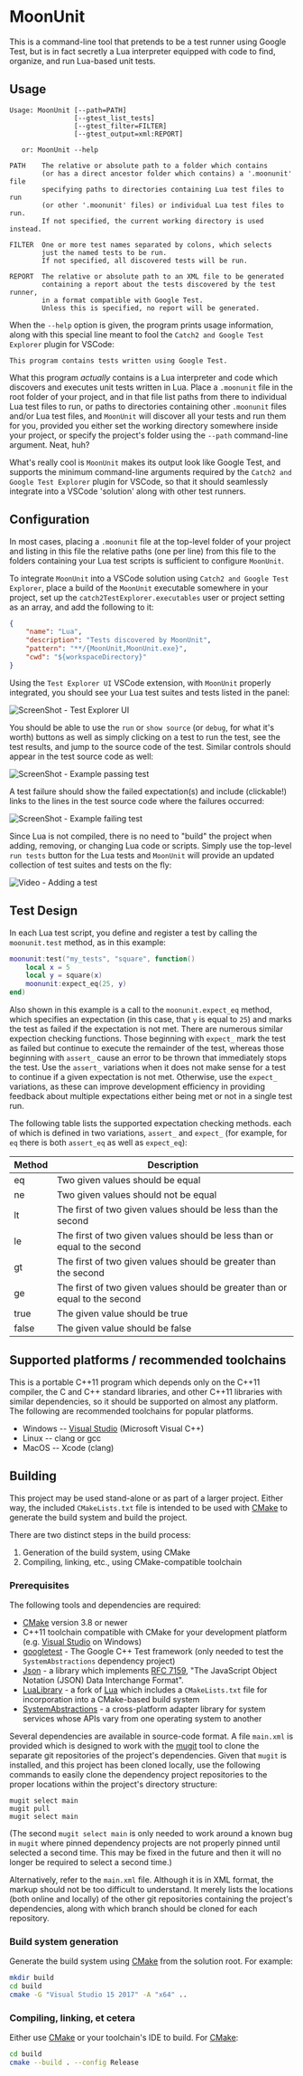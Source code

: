 # MoonUnit

This is a command-line tool that pretends to be a test runner using
Google Test, but is in fact secretly a Lua interpreter equipped with
code to find, organize, and run Lua-based unit tests.

## Usage

    Usage: MoonUnit [--path=PATH]
                    [--gtest_list_tests]
                    [--gtest_filter=FILTER]
                    [--gtest_output=xml:REPORT]

       or: MoonUnit --help

    PATH    The relative or absolute path to a folder which contains
            (or has a direct ancestor folder which contains) a '.moonunit' file
            specifying paths to directories containing Lua test files to run
            (or other '.moonunit' files) or individual Lua test files to run.
            If not specified, the current working directory is used instead.

    FILTER  One or more test names separated by colons, which selects
            just the named tests to be run.
            If not specified, all discovered tests will be run.

    REPORT  The relative or absolute path to an XML file to be generated
            containing a report about the tests discovered by the test runner,
            in a format compatible with Google Test.
            Unless this is specified, no report will be generated.

When the `--help` option is given, the program prints usage information, along
with this special line meant to fool the `Catch2 and Google Test Explorer`
plugin for VSCode:

    This program contains tests written using Google Test.

What this program *actually* contains is a Lua interpreter and code which
discovers and executes unit tests written in Lua.  Place a `.moonunit` file in
the root folder of your project, and in that file list paths from there to
individual Lua test files to run, or paths to directories containing other
`.moonunit` files and/or Lua test files, and `MoonUnit` will discover all your
tests and run them for you, provided you either set the working directory
somewhere inside your project, or specify the project's folder using the
`--path` command-line argument.  Neat, huh?

What's really cool is `MoonUnit` makes its output look like Google Test,
and supports the minimum command-line arguments required by
the `Catch2 and Google Test Explorer` plugin for VSCode,
so that it should seamlessly integrate into a VSCode 'solution' along with
other test runners.

## Configuration

In most cases, placing a `.moonunit` file at the top-level folder of your
project and listing in this file the relative paths (one per line) from this
file to the folders containing your Lua test scripts is sufficient to configure
`MoonUnit`.

To integrate `MoonUnit` into a VSCode solution using
`Catch2 and Google Test Explorer`, place a build of the `MoonUnit` executable
somewhere in your project, set up the `catch2TestExplorer.executables` user
or project setting as an array, and add the following to it:

```json
{
    "name": "Lua",
    "description": "Tests discovered by MoonUnit",
    "pattern": "**/{MoonUnit,MoonUnit.exe}",
    "cwd": "${workspaceDirectory}"
}
```

Using the `Test Explorer UI` VSCode extension, with `MoonUnit` properly
integrated, you should see your Lua test suites and tests listed in the panel:

![ScreenShot - Test Explorer UI](./doc/screenshot-test-explorer-ui.png)

You should be able to use the `run` or `show source` (or `debug`, for what it's
worth) buttons as well as simply clicking on a test to run the test, see the
test results, and jump to the source code of the test.  Similar controls should
appear in the test source code as well:

![ScreenShot - Example passing test](./doc/screenshot-test-passing.png)

A test failure should show the failed expectation(s) and include (clickable!)
links to the lines in the test source code where the failures occurred:

![ScreenShot - Example failing test](./doc/screenshot-test-failing.png)

Since Lua is not compiled, there is no need to "build" the project when adding,
removing, or changing Lua code or scripts.  Simply use the top-level
`run tests` button for the Lua tests and `MoonUnit` will provide an updated
collection of test suites and tests on the fly:

![Video - Adding a test](./doc/adding-test.gif)

## Test Design

In each Lua test script, you define and register a test by calling the
`moonunit.test` method, as in this example:

```lua
moonunit:test("my_tests", "square", function()
    local x = 5
    local y = square(x)
    moonunit:expect_eq(25, y)
end)
```

Also shown in this example is a call to the `moonunit.expect_eq` method, which
specifies an expectation (in this case, that `y` is equal to `25`) and marks
the test as failed if the expectation is not met.  There are numerous similar
expection checking functions.  Those beginning with `expect_` mark the test as
failed but continue to execute the remainder of the test, whereas those
beginning with `assert_` cause an error to be thrown that immediately stops the
test.  Use the `assert_` variations when it does not make sense for a test to
continue if a given expectation is not met.  Otherwise, use the `expect_`
variations, as these can improve development efficiency in providing feedback
about multiple expectations either being met or not in a single test run.

The following table lists the supported expectation checking methods. each of
which is defined in two variations, `assert_` and `expect_` (for example, for
`eq` there is both `assert_eq` as well as `expect_eq`):

Method | Description
--- | ---
eq | Two given values should be equal
ne | Two given values should not be equal
lt | The first of two given values should be less than the second
le | The first of two given values should be less than or equal to the second
gt | The first of two given values should be greater than the second
ge | The first of two given values should be greater than or equal to the second
true | The given value should be true
false | The given value should be false

## Supported platforms / recommended toolchains

This is a portable C++11 program which depends only on the C++11 compiler, the
C and C++ standard libraries, and other C++11 libraries with similar
dependencies, so it should be supported on almost any platform.  The following
are recommended toolchains for popular platforms.

* Windows -- [Visual Studio](https://www.visualstudio.com/) (Microsoft Visual C++)
* Linux -- clang or gcc
* MacOS -- Xcode (clang)

## Building

This project may be used stand-alone or as part of a larger project.  Either
way, the included `CMakeLists.txt` file is intended to be used with
[CMake](https://cmake.org/) to generate the build system and build the project.

There are two distinct steps in the build process:

1. Generation of the build system, using CMake
2. Compiling, linking, etc., using CMake-compatible toolchain

### Prerequisites

The following tools and dependencies are required:

* [CMake](https://cmake.org/) version 3.8 or newer
* C++11 toolchain compatible with CMake for your development platform (e.g.
  [Visual Studio](https://www.visualstudio.com/) on Windows)
* [googletest](https://github.com/google/googletest.git) - The Google C++ Test
  framework (only needed to test the `SystemAbstractions` dependency project)
* [Json](https://github.com/rhymu8354/Json.git) - a library which implements
  [RFC 7159](https://tools.ietf.org/html/rfc7159), "The JavaScript Object
  Notation (JSON) Data Interchange Format".
* [LuaLibrary](https://github.com/rhymu8354/lua.git) - a fork of
  [Lua](http://www.lua.org/) which includes a `CMakeLists.txt` file for
  incorporation into a CMake-based build system
* [SystemAbstractions](https://github.com/rhymu8354/SystemAbstractions.git) - a
  cross-platform adapter library for system services whose APIs vary from one
  operating system to another

Several dependencies are available in source-code format.  A file `main.xml` is
provided which is designed to work with the
[mugit](https://pypi.org/project/mugit/) tool to clone the separate git
repositories of the project's dependencies.  Given that `mugit` is installed,
and this project has been cloned locally, use the following commands to easily
clone the dependency project repositories to the proper locations within the
project's directory structure:

    mugit select main
    mugit pull
    mugit select main

(The second `mugit select main` is only needed to work around a known bug
in `mugit` where pinned dependency projects are not properly pinned until
selected a second time.  This may be fixed in the future and then it will
no longer be required to select a second time.)

Alternatively, refer to the `main.xml` file.  Although it is in XML format,
the markup should not be too difficult to understand.  It merely lists the
locations (both online and locally) of the other git repositories
containing the project's dependencies, along with which branch should
be cloned for each repository.

### Build system generation

Generate the build system using [CMake](https://cmake.org/) from the solution
root.  For example:

```bash
mkdir build
cd build
cmake -G "Visual Studio 15 2017" -A "x64" ..
```

### Compiling, linking, et cetera

Either use [CMake](https://cmake.org/) or your toolchain's IDE to build.
For [CMake](https://cmake.org/):

```bash
cd build
cmake --build . --config Release
```
